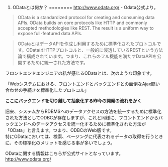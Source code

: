 1. ODataとは何か？
========
<http://www.odata.org/> - Odata公式より。

> OData is a standardized protocol for creating and consuming data APIs. OData builds on core protocols like HTTP and commonly accepted methodologies like REST. The result is a uniform way to expose full-featured data APIs.  

> ODataとはデータAPIを作成し利用するために標準化されたプロトコルです。ODataはHTTPプロトコルと、一般的に浸透しているRESTという方法論で構成されています。つまり、これらのフル機能を満たすDataAPIを公開するために統一された方法です。

フロントエンドエンジニアの私が感じるODataとは、次のような印象です。

「Webシステムにおける、フロントエンドとバックエンドとの面倒なAjax問い合わせの手続きを標準化したプロトコル」

**ここにバックエンドを切り離して抽象化する昨今の開発の流れをかく**

旧来、システムからRDBMSへのデータアクセスの方法を統一するために標準化された方法としてODBCが存在しますが、これと同様に、フロントエンドからバックエンドへのデータアクセスを統一化するために標準化された方法が「OData」と言えます。つまり、ODBCのWeb版です。  
特にODataにおいては、検索、ページングに代表されるデータの取得を行うときに、その標準化のメリットを感じる事が多いでしょう。

ODataに関する情報はこちらが公式サイトとなっています。  
<http://www.odata.org/>